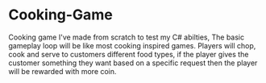# Cooking-Game

Cooking game I've made from scratch to test my C# abilties, The basic gameplay loop will be like most cooking inspired games. Players will chop, cook and serve to customers different food types, if the player
gives the customer something they want based on a specific request then the player will be rewarded with more coin.

